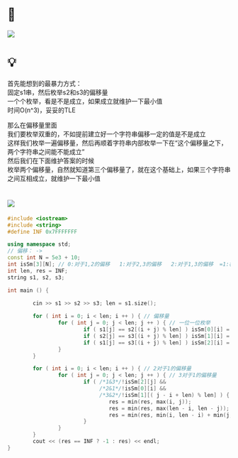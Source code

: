 # 🔗
<a href="https://open.kattis.com/problems/letterwheels"><img src="https://i.loli.net/2021/08/20/jz6p7GT9JvOW4lm.png"></a>

# 💡
首先能想到的最暴力方式：  
固定s1串，然后枚举s2和s3的偏移量  
一个个枚举，看是不是成立，如果成立就维护一下最小值  
时间O(n^3)，妥妥的TLE  
  
那么在偏移量里面  
我们要枚举双重的，不如提前建立好一个字符串偏移一定的值是不是成立  
这样我们枚举一遍偏移量，然后再顺着字符串内部枚举一下在“这个偏移量之下，两个字符串之间能不能成立”  
然后我们在下面维护答案的时候  
枚举两个偏移量，自然就知道第三个偏移量了，就在这个基础上，如果三个字符串之间互相成立，就维护一下最小值  


# <img src="https://img-blog.csdnimg.cn/20210713144601841.png" >
```cpp
#include <iostream>
#include <string>
#define INF 0x7FFFFFFF

using namespace std;
// 偏移： ->
const int N = 5e3 + 10;
int isSm[3][N]; // 0:对于1,2的偏移   1:对于2,3的偏移   2:对于1,3的偏移  =1:相同 =0:不同
int len, res = INF;
string s1, s2, s3;

int main () {

        cin >> s1 >> s2 >> s3; len = s1.size();
        
        for ( int i = 0; i < len; i ++ ) { // 偏移量
                for ( int j = 0; j < len; j ++ ) { // 一位一位枚举
                        if ( s1[j] == s2[(i + j) % len] ) isSm[0][i] = 1;
                        if ( s2[j] == s3[(i + j) % len] ) isSm[1][i] = 1;
                        if ( s1[j] == s3[(i + j) % len] ) isSm[2][i] = 1;
                }
        }

        for ( int i = 0; i < len; i ++ ) { // 2对于1的偏移量
                for ( int j = 0; j < len; j ++ ) { // 3对于1的偏移量
                        if ( /*1&3*/!isSm[2][j] &&
                             /*2&1*/!isSm[0][i] &&
                             /*3&2*/!isSm[1][( j - i + len) % len] ) {
                                res = min(res, max(i, j));
                                res = min(res, max(len - i, len - j));
                                res = min(res, min(i, len - i) + min(j, len - j));
                        }
                }
        }
        cout << (res == INF ? -1 : res) << endl;
}

```
